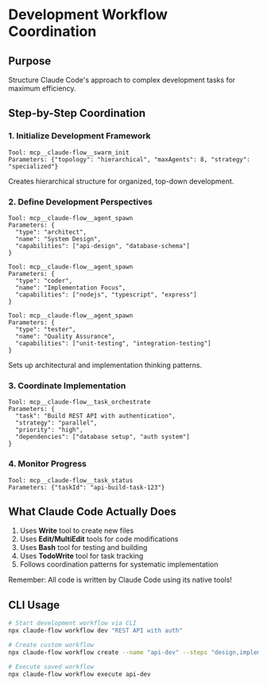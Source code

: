 # Development Workflow Coordination

## Purpose
Structure Claude Code's approach to complex development tasks for maximum efficiency.

## Step-by-Step Coordination

### 1. Initialize Development Framework
```
Tool: mcp__claude-flow__swarm_init
Parameters: {"topology": "hierarchical", "maxAgents": 8, "strategy": "specialized"}
```
Creates hierarchical structure for organized, top-down development.

### 2. Define Development Perspectives
```
Tool: mcp__claude-flow__agent_spawn
Parameters: {
  "type": "architect",
  "name": "System Design",
  "capabilities": ["api-design", "database-schema"]
}
```
```
Tool: mcp__claude-flow__agent_spawn
Parameters: {
  "type": "coder",
  "name": "Implementation Focus",
  "capabilities": ["nodejs", "typescript", "express"]
}
```
```
Tool: mcp__claude-flow__agent_spawn
Parameters: {
  "type": "tester",
  "name": "Quality Assurance",
  "capabilities": ["unit-testing", "integration-testing"]
}
```
Sets up architectural and implementation thinking patterns.

### 3. Coordinate Implementation
```
Tool: mcp__claude-flow__task_orchestrate
Parameters: {
  "task": "Build REST API with authentication",
  "strategy": "parallel",
  "priority": "high",
  "dependencies": ["database setup", "auth system"]
}
```

### 4. Monitor Progress
```
Tool: mcp__claude-flow__task_status
Parameters: {"taskId": "api-build-task-123"}
```

## What Claude Code Actually Does
1. Uses **Write** tool to create new files
2. Uses **Edit/MultiEdit** tools for code modifications
3. Uses **Bash** tool for testing and building
4. Uses **TodoWrite** tool for task tracking
5. Follows coordination patterns for systematic implementation

Remember: All code is written by Claude Code using its native tools!

## CLI Usage
```bash
# Start development workflow via CLI
npx claude-flow workflow dev "REST API with auth"

# Create custom workflow
npx claude-flow workflow create --name "api-dev" --steps "design,implement,test,deploy"

# Execute saved workflow
npx claude-flow workflow execute api-dev
```